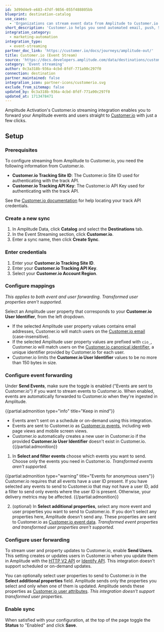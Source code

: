 ```yaml
---
id: 3d99d4e9-e683-47df-9856-055f488805bb
blueprint: destination-catalog
use_cases:
  - 'Organizations can stream event data from Amplitude to Customer.io in real-time. By leveraging this integration, businesses can enrich their Customer.io profiles with detailed behavioral data captured by Amplitude. This enables more accurate segmentation, personalized messaging, and automated workflows within Customer.io, leading to more effective marketing campaigns and enhanced customer experiences.'
short_description: 'Customer.io helps you send automated email, push, SMS, and webhooks based on your customers’ activities and makes conversion tracking, optimization and re-marketing easier.'
integration_category:
  - marketing-automation
integration_type:
  - event-streaming
partner_doc_link: 'https://customer.io/docs/journeys/amplitude-out/'
title: Customer.io (Event Stream)
source: 'https://docs.developers.amplitude.com/data/destinations/customer-io'
category: 'Event streaming'
author: 0c3a318b-936a-4cbd-8fdf-771a90c297f0
connection: destination
partner_maintained: false
integration_icon: partner-icons/customerio.svg
exclude_from_sitemap: false
updated_by: 0c3a318b-936a-4cbd-8fdf-771a90c297f0
updated_at: 1713478471
---
```


Amplitude Activation's Customer.io streaming integration enables you to forward your Amplitude events and users straight to [Customer.io](https://customer.io/) with just a few clicks.

## Setup

### Prerequisites

To configure streaming from Amplitude to Customer.io, you need the following information from Customer.io.

- **Customer.io Tracking Site ID**: The Customer.io Site ID used for authenticating with the track API.
- **Customer.io Tracking API Key**: The Customer.io API Key used for authenticating with the track API.

See the [Customer.io documentation](https://www.customer.io/docs/api/track/#section/Authentication/Basic-Auth-(Tracking-API-Key)) for help locating your track API credentials.

### Create a new sync

1. In Amplitude Data, click **Catalog** and select the **Destinations** tab.
2. In the Event Streaming section, click **Customer.io**.
3. Enter a sync name, then click **Create Sync**.

### Enter credentials

1. Enter your **Customer.io Tracking Site ID**.
2. Enter your **Customer.io Tracking API Key**.
3. Select your **Customer.io Account Region**.

### Configure mappings

_This applies to both event and user forwarding. Transformed user properties aren't supported._

Select an Amplitude user property that corresponds to your **Customer.io User Identifier**, from the left dropdown.

- If the selected Amplitude user property values contains email addresses, Customer.io will match users on the [Customer.io email](https://customer.io/docs/identifying-people/#identifiers) (case-insensitive).
- If the selected Amplitude user property values are prefixed with `cio_`, Customer.io will match users on the [Customer.io canonical identifier](https://customer.io/docs/identifying-people/#cio_id), a unique identifier provided by Customer.io for each user.
- Customer.io limits the **Customer.io User Identifier** values to be no more than 150 bytes in size.

### Configure event forwarding

Under **Send Events**, make sure the toggle is enabled ("Events are sent to Customer.io") if you want to stream events to Customer.io. When enabled, events are automatically forwarded to Customer.io when they're ingested in Amplitude.

{{partial:admonition type="info" title="Keep in mind"}}
- Events aren't sent on a schedule or on-demand using this integration.
- Events are sent to Customer.io as [Customer.io events](https://www.customer.io/docs/api/track/#tag/Track-Events), including web page views and mobile screen views.
- Customer.io automatically creates a new user in Customer.io if the provided **Customer.io User Identifier** doesn't exist in Customer.io.
{{/partial:admonition}}


1. In **Select and filter events** choose which events you want to send. Choose only the events you need in Customer.io. _Transformed events aren't supported._

{{partial:admonition type="warning" title="Events for anonymous users"}}
Customer.io requires that all events have a user ID present. If you have selected any events to send to Customer.io that may not have a user ID, add a filter to send only events where the user ID is present. Otherwise, your delivery metrics may be affected.
{{/partial:admonition}}

2. (optional) In **Select additional properties**, select any more event and user properties you want to send to Customer.io. If you don't select any properties here, Amplitude doesn't send any. These properties are sent to Customer.io as [Customer.io event data](https://www.customer.io/docs/events/#event-name-and-data). _Transformed event properties and transformed user properties aren't supported._

### Configure user forwarding

To stream user and property updates to Customer.io, enable **Send Users**. This setting creates or updates users in Customer.io when you update them in Amplitude with the [HTTP V2 API](/docs/apis/analytics/http-v2) or [Identify API](/docs/apis/analytics/identify). This integration doesn't support scheduled or on-demand updates.

You can optionally select user properties to send to Customer.io in the **Select additional properties** field. Amplitude sends only the properties you select and only when one of them is updated. Amplitude sends these properties as [Customer.io user attributes](https://www.customer.io/docs/attributes/). _This integration doesn't support transformed user properties_.

### Enable sync

When satisfied with your configuration, at the top of the page toggle the **Status** to "Enabled" and click **Save**.
